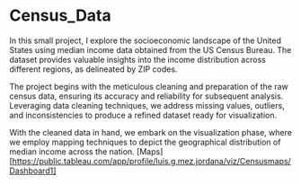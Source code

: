 # Census_Data
In this small project, I explore the socioeconomic landscape of the United States using median income data obtained from the US Census Bureau. The dataset provides valuable insights into the income distribution across different regions, as delineated by ZIP codes.

The project begins with the meticulous cleaning and preparation of the raw census data, ensuring its accuracy and reliability for subsequent analysis. Leveraging data cleaning techniques, we address missing values, outliers, and inconsistencies to produce a refined dataset ready for visualization.

With the cleaned data in hand, we embark on the visualization phase, where we employ mapping techniques to depict the geographical distribution of median income across the nation. 
 [Maps] [https://public.tableau.com/app/profile/luis.g.mez.jordana/viz/Censusmaps/Dashboard1]
